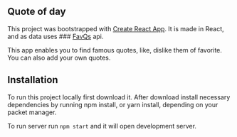 ## Quote of day

This project was bootstrapped with [Create React App](https://github.com/facebook/create-react-app). It is made in React, and as data uses ### [FavQs](https://favqs.com/api) api. 


This app enables you to find famous  quotes, like, dislike them of favorite. 
You can also add your own quotes. 

## Installation 
To run this project locally first download it. After download install necessary dependencies by running npm install, or yarn install, depending on your packet manager.

To run server run `npm start` and it will open development server. 

<!--stackedit_data:
eyJoaXN0b3J5IjpbLTEwMTMwMzY0NDFdfQ==
-->